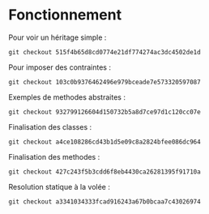 Fonctionnement
==

Pour voir un héritage simple :

    git checkout 515f4b65d8cd0774e21df774274ac3dc4502de1d
    
Pour imposer des contraintes :

    git checkout 103c0b9376462496e979bceade7e573320597087

Exemples de methodes abstraites :

    git checkout 932799126604d150732b5a8d7ce97d1c120cc07e
    
Finalisation des classes :

    git checkout a4ce108286cd43b1d5e09c8a2824bfee086dc964
    
Finalisation des methodes :

    git checkout 427c243f5b3cdd6f8eb4430ca26281395f91710a
    
Resolution statique à la volée :

    git checkout a3341034333fcad916243a67b0bcaa7c43026974

